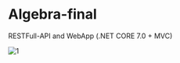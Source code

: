 # Algebra-final
 RESTFull-API and WebApp (.NET CORE 7.0 + MVC) 

 
![1](https://github.com/klodovic/Algebra-final-AI/assets/61901937/0352c197-4d34-4309-8222-26c0c4fd9e37)
